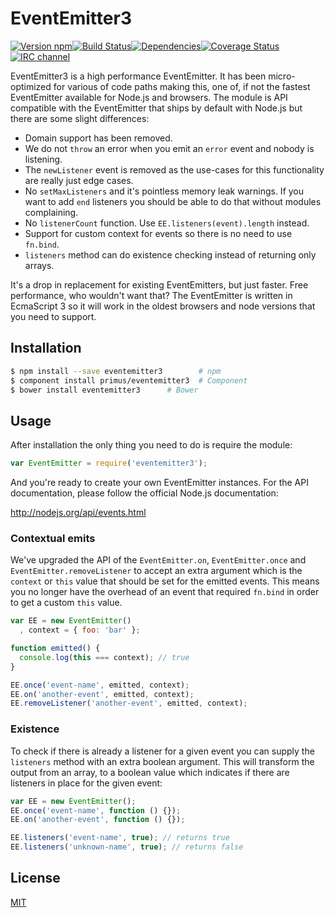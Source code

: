 # EventEmitter3

[![Version npm](https://img.shields.io/npm/v/eventemitter3.svg?style=flat-square)](http://browsenpm.org/package/eventemitter3)[![Build Status](https://img.shields.io/travis/primus/eventemitter3/master.svg?style=flat-square)](https://travis-ci.org/primus/eventemitter3)[![Dependencies](https://img.shields.io/david/primus/eventemitter3.svg?style=flat-square)](https://david-dm.org/primus/eventemitter3)[![Coverage Status](https://img.shields.io/coveralls/primus/eventemitter3/master.svg?style=flat-square)](https://coveralls.io/r/primus/eventemitter3?branch=master)[![IRC channel](https://img.shields.io/badge/IRC-irc.freenode.net%23primus-00a8ff.svg?style=flat-square)](https://webchat.freenode.net/?channels=primus)

EventEmitter3 is a high performance EventEmitter. It has been micro-optimized
for various of code paths making this, one of, if not the fastest EventEmitter
available for Node.js and browsers. The module is API compatible with the
EventEmitter that ships by default with Node.js but there are some slight
differences:

- Domain support has been removed.
- We do not `throw` an error when you emit an `error` event and nobody is
  listening.
- The `newListener` event is removed as the use-cases for this functionality are
  really just edge cases.
- No `setMaxListeners` and it's pointless memory leak warnings. If you want to
  add `end` listeners you should be able to do that without modules complaining.
- No `listenerCount` function. Use `EE.listeners(event).length` instead.
- Support for custom context for events so there is no need to use `fn.bind`.
- `listeners` method can do existence checking instead of returning only arrays.

It's a drop in replacement for existing EventEmitters, but just faster. Free
performance, who wouldn't want that? The EventEmitter is written in EcmaScript 3
so it will work in the oldest browsers and node versions that you need to
support.

## Installation

```bash
$ npm install --save eventemitter3        # npm
$ component install primus/eventemitter3  # Component
$ bower install eventemitter3      # Bower
```

## Usage

After installation the only thing you need to do is require the module:

```js
var EventEmitter = require('eventemitter3');
```

And you're ready to create your own EventEmitter instances. For the API
documentation, please follow the official Node.js documentation:

http://nodejs.org/api/events.html

### Contextual emits

We've upgraded the API of the `EventEmitter.on`, `EventEmitter.once` and
`EventEmitter.removeListener` to accept an extra argument which is the `context`
or `this` value that should be set for the emitted events. This means you no
longer have the overhead of an event that required `fn.bind` in order to get a
custom `this` value.

```js
var EE = new EventEmitter()
  , context = { foo: 'bar' };

function emitted() {
  console.log(this === context); // true
}

EE.once('event-name', emitted, context);
EE.on('another-event', emitted, context);
EE.removeListener('another-event', emitted, context);
```

### Existence

To check if there is already a listener for a given event you can supply the
`listeners` method with an extra boolean argument. This will transform the
output from an array, to a boolean value which indicates if there are listeners
in place for the given event:

```js
var EE = new EventEmitter();
EE.once('event-name', function () {});
EE.on('another-event', function () {});

EE.listeners('event-name', true); // returns true
EE.listeners('unknown-name', true); // returns false
```

## License

[MIT](LICENSE)
